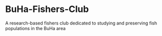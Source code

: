 # BuHa-Fishers-Club
A research-based fishers club dedicated to studying and preserving fish populations in the BuHa area
